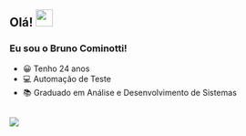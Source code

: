 ## Olá! <img src="https://raw.githubusercontent.com/iampavangandhi/iampavangandhi/master/gifs/Hi.gif" width="30px"></h2>  <h3>Eu sou o Bruno Cominotti!</h3>


- 😀 Tenho 24 anos
- 💻 Automação de Teste
- 📚 Graduado em Análise e Desenvolvimento de Sistemas


  
  
##
   <div>
      <a href="https://www.linkedin.com/in/bruno-cominotti-3730931a4/" target="_blank"><img align="left" src="https://img.shields.io/badge/-LinkedIn-%230077B5?style=for-the-badge&logo=linkedin&logoColor=white" target="_blank"></a> 
  </div>
  

  

  
  
  
 










